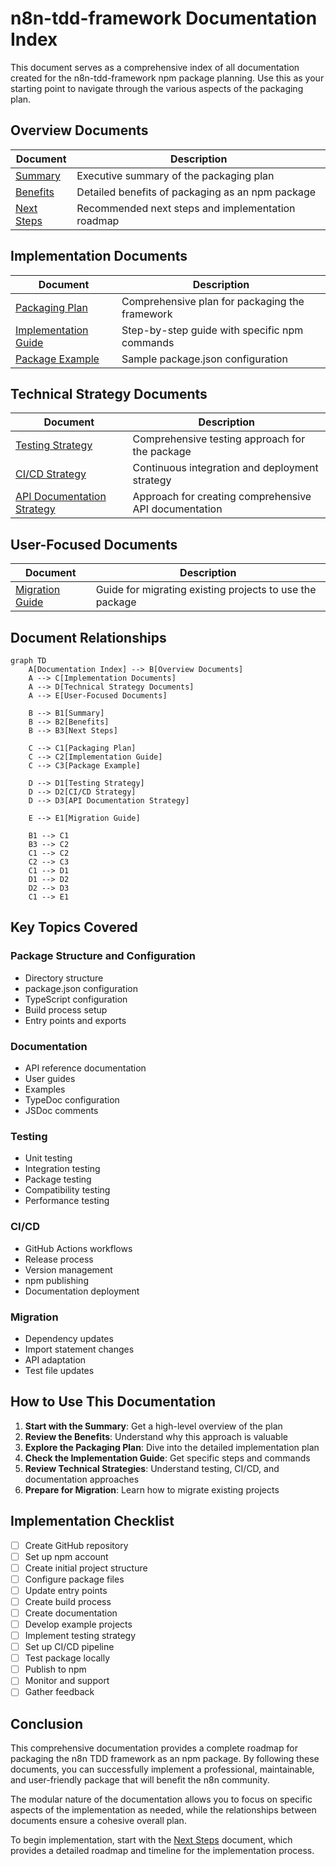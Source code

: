 # n8n-tdd-framework Documentation Index

This document serves as a comprehensive index of all documentation created for the n8n-tdd-framework npm package planning. Use this as your starting point to navigate through the various aspects of the packaging plan.

## Overview Documents

| Document | Description |
|----------|-------------|
| [Summary](./n8n-tdd-framework-summary.md) | Executive summary of the packaging plan |
| [Benefits](./n8n-tdd-framework-benefits.md) | Detailed benefits of packaging as an npm package |
| [Next Steps](./n8n-tdd-framework-next-steps.md) | Recommended next steps and implementation roadmap |

## Implementation Documents

| Document | Description |
|----------|-------------|
| [Packaging Plan](./n8n-tdd-framework-packaging-plan.md) | Comprehensive plan for packaging the framework |
| [Implementation Guide](./n8n-tdd-framework-implementation-guide.md) | Step-by-step guide with specific npm commands |
| [Package Example](./n8n-tdd-framework-package-example.md) | Sample package.json configuration |

## Technical Strategy Documents

| Document | Description |
|----------|-------------|
| [Testing Strategy](./n8n-tdd-framework-testing-strategy.md) | Comprehensive testing approach for the package |
| [CI/CD Strategy](./n8n-tdd-framework-cicd.md) | Continuous integration and deployment strategy |
| [API Documentation Strategy](./n8n-tdd-framework-api-docs.md) | Approach for creating comprehensive API documentation |

## User-Focused Documents

| Document | Description |
|----------|-------------|
| [Migration Guide](./n8n-tdd-framework-migration-guide.md) | Guide for migrating existing projects to use the package |

## Document Relationships

```mermaid
graph TD
    A[Documentation Index] --> B[Overview Documents]
    A --> C[Implementation Documents]
    A --> D[Technical Strategy Documents]
    A --> E[User-Focused Documents]
    
    B --> B1[Summary]
    B --> B2[Benefits]
    B --> B3[Next Steps]
    
    C --> C1[Packaging Plan]
    C --> C2[Implementation Guide]
    C --> C3[Package Example]
    
    D --> D1[Testing Strategy]
    D --> D2[CI/CD Strategy]
    D --> D3[API Documentation Strategy]
    
    E --> E1[Migration Guide]
    
    B1 --> C1
    B3 --> C2
    C1 --> C2
    C2 --> C3
    C1 --> D1
    D1 --> D2
    D2 --> D3
    C1 --> E1
```

## Key Topics Covered

### Package Structure and Configuration

- Directory structure
- package.json configuration
- TypeScript configuration
- Build process setup
- Entry points and exports

### Documentation

- API reference documentation
- User guides
- Examples
- TypeDoc configuration
- JSDoc comments

### Testing

- Unit testing
- Integration testing
- Package testing
- Compatibility testing
- Performance testing

### CI/CD

- GitHub Actions workflows
- Release process
- Version management
- npm publishing
- Documentation deployment

### Migration

- Dependency updates
- Import statement changes
- API adaptation
- Test file updates

## How to Use This Documentation

1. **Start with the Summary**: Get a high-level overview of the plan
2. **Review the Benefits**: Understand why this approach is valuable
3. **Explore the Packaging Plan**: Dive into the detailed implementation plan
4. **Check the Implementation Guide**: Get specific steps and commands
5. **Review Technical Strategies**: Understand testing, CI/CD, and documentation approaches
6. **Prepare for Migration**: Learn how to migrate existing projects

## Implementation Checklist

- [ ] Create GitHub repository
- [ ] Set up npm account
- [ ] Create initial project structure
- [ ] Configure package files
- [ ] Update entry points
- [ ] Create build process
- [ ] Create documentation
- [ ] Develop example projects
- [ ] Implement testing strategy
- [ ] Set up CI/CD pipeline
- [ ] Test package locally
- [ ] Publish to npm
- [ ] Monitor and support
- [ ] Gather feedback

## Conclusion

This comprehensive documentation provides a complete roadmap for packaging the n8n TDD framework as an npm package. By following these documents, you can successfully implement a professional, maintainable, and user-friendly package that will benefit the n8n community.

The modular nature of the documentation allows you to focus on specific aspects of the implementation as needed, while the relationships between documents ensure a cohesive overall plan.

To begin implementation, start with the [Next Steps](./n8n-tdd-framework-next-steps.md) document, which provides a detailed roadmap and timeline for the implementation process.